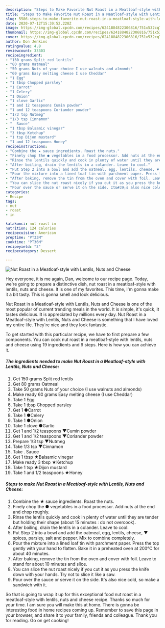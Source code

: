 ```yaml
---
description: "Steps to Make Favorite Nut Roast in a Meatloaf-style with Lentils, Nuts and Cheese"
title: "Steps to Make Favorite Nut Roast in a Meatloaf-style with Lentils, Nuts and Cheese"
slug: 5586-steps-to-make-favorite-nut-roast-in-a-meatloaf-style-with-lentils-nuts-and-cheese
date: 2020-07-12T15:30:52.228Z
image: https://img-global.cpcdn.com/recipes/6241884822306816/751x532cq70/nut-roast-in-a-meatloaf-style-with-lentils-nuts-and-cheese-recipe-main-photo.jpg
thumbnail: https://img-global.cpcdn.com/recipes/6241884822306816/751x532cq70/nut-roast-in-a-meatloaf-style-with-lentils-nuts-and-cheese-recipe-main-photo.jpg
cover: https://img-global.cpcdn.com/recipes/6241884822306816/751x532cq70/nut-roast-in-a-meatloaf-style-with-lentils-nuts-and-cheese-recipe-main-photo.jpg
author: Don Jenkins
ratingvalue: 4.8
reviewcount: 33303
recipeingredient:
- "150 grams Split red lentils"
- "80 grams Oatmeal"
- "50 grams Nuts of your choice I use walnuts and almonds"
- "60 grams Easy melting cheese I use Cheddar"
- "1 Egg"
- "1 tbsp Chopped parsley"
- "1 Carrot"
- "1 Celery"
- "1 Onion"
- "1 clove Garlic"
- "1 and 12 teaspoons Cumin powder"
- "1 and 12 teaspoons Coriander powder"
- "1/3 tsp Nutmeg"
- "1/3 tsp Cinnamon"
- "  Sauce"
- "1 tbsp Balsamic vinegar"
- "3 tbsp Ketchup"
- "1 tsp Dijon mustard"
- "1 and 12 teaspoons Honey"
recipeinstructions:
- "Combine the ★ sauce ingredients. Roast the nuts."
- "Finely chop the ● vegetables in a food processor. Add nuts at the end and chop roughly."
- "Rinse the lentils quickly and cook in plenty of water until they are tender but holding their shape (about 15 minutes : do not overcook)."
- "After boiling, drain the lentils in a colander. Leave to cool."
- "Put Step 2 into a bowl and add the oatmeal, egg, lentils, cheese, ▼ spices, parsley, salt and pepper. Mix to combine completely."
- "Pour the mixture into a lined loaf tin with parchment paper. Press the top gently with your hand to flatten. Bake it in a preheated oven at 200℃ for about 40 minutes."
- "After baking, remove the tin from the oven and cover with foil. Leave to stand for about 10 minutes and slice."
- "You can slice the nut roast nicely if you cut it as you press the knife down with your hands. Try not to slice it like a saw."
- "Pour over the sauce or serve it on the side. It&#39;s also nice cold, so make a sandwich with it."
categories:
- Recipe
tags:
- nut
- roast
- in

katakunci: nut roast in 
nutrition: 124 calories
recipecuisine: American
preptime: "PT33M"
cooktime: "PT36M"
recipeyield: "3"
recipecategory: Dessert

---
```



![Nut Roast in a Meatloaf-style with Lentils, Nuts and Cheese](https://img-global.cpcdn.com/recipes/6241884822306816/751x532cq70/nut-roast-in-a-meatloaf-style-with-lentils-nuts-and-cheese-recipe-main-photo.jpg)

Hey everyone, it is me again, Dan, welcome to our recipe page. Today, we're going to prepare a distinctive dish, nut roast in a meatloaf-style with lentils, nuts and cheese. It is one of my favorites. This time, I'm gonna make it a bit tasty. This is gonna smell and look delicious.

Nut Roast in a Meatloaf-style with Lentils, Nuts and Cheese is one of the most popular of current trending meals in the world. It is simple, it's quick, it tastes delicious. It is appreciated by millions every day. Nut Roast in a Meatloaf-style with Lentils, Nuts and Cheese is something that I have loved my entire life. They're nice and they look fantastic.




To get started with this particular recipe, we have to first prepare a few components. You can cook nut roast in a meatloaf-style with lentils, nuts and cheese using 19 ingredients and 9 steps. Here is how you can achieve it.

<!--inarticleads1-->

##### The ingredients needed to make Nut Roast in a Meatloaf-style with Lentils, Nuts and Cheese:

1. Get 150 grams Split red lentils
1. Get 80 grams Oatmeal
1. Take 50 grams Nuts of your choice (I use walnuts and almonds)
1. Make ready 60 grams Easy melting cheese (I use Cheddar)
1. Take 1 Egg
1. Take 1 tbsp Chopped parsley
1. Get 1 ●Carrot
1. Take 1 ●Celery
1. Take 1 ●Onion
1. Take 1 clove ●Garlic
1. Get 1 and 1/2 teaspoons ▼Cumin powder
1. Get 1 and 1/2 teaspoons ▼Coriander powder
1. Prepare 1/3 tsp ▼Nutmeg
1. Take 1/3 tsp ▼Cinnamon
1. Take  . Sauce
1. Get 1 tbsp ★Balsamic vinegar
1. Make ready 3 tbsp ★Ketchup
1. Take 1 tsp ★Dijon mustard
1. Take 1 and 1/2 teaspoons ★Honey




<!--inarticleads2-->

##### Steps to make Nut Roast in a Meatloaf-style with Lentils, Nuts and Cheese:

1. Combine the ★ sauce ingredients. Roast the nuts.
1. Finely chop the ● vegetables in a food processor. Add nuts at the end and chop roughly.
1. Rinse the lentils quickly and cook in plenty of water until they are tender but holding their shape (about 15 minutes : do not overcook).
1. After boiling, drain the lentils in a colander. Leave to cool.
1. Put Step 2 into a bowl and add the oatmeal, egg, lentils, cheese, ▼ spices, parsley, salt and pepper. Mix to combine completely.
1. Pour the mixture into a lined loaf tin with parchment paper. Press the top gently with your hand to flatten. Bake it in a preheated oven at 200℃ for about 40 minutes.
1. After baking, remove the tin from the oven and cover with foil. Leave to stand for about 10 minutes and slice.
1. You can slice the nut roast nicely if you cut it as you press the knife down with your hands. Try not to slice it like a saw.
1. Pour over the sauce or serve it on the side. It&#39;s also nice cold, so make a sandwich with it.




So that is going to wrap it up for this exceptional food nut roast in a meatloaf-style with lentils, nuts and cheese recipe. Thanks so much for your time. I am sure you will make this at home. There is gonna be interesting food in home recipes coming up. Remember to save this page in your browser, and share it to your family, friends and colleague. Thank you for reading. Go on get cooking!
